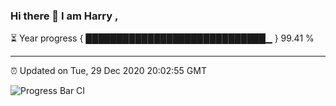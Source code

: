 ### Hi there 👋 I am Harry , 

⏳ Year progress { █████████████████████████████▁ } 99.41 %

---

⏰ Updated on Tue, 29 Dec 2020 20:02:55 GMT

![Progress Bar CI](https://github.com/duykhang68/duykhang68/workflows/Progress%20Bar%20CI/badge.svg)
